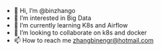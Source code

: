 - 👋 Hi, I’m @binzhango
- 👀 I’m interested in Big Data 
- 🌱 I’m currently learning K8s and Airflow
- 💞️ I’m looking to collaborate on k8s and docker
- 📫 How to reach me zhangbinengr@hotmail.com

<!---
binzhango/binzhango is a ✨ special ✨ repository because its `README.md` (this file) appears on your GitHub profile.
You can click the Preview link to take a look at your changes.
--->
